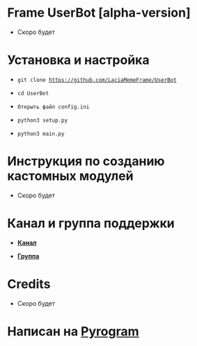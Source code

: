 # Frame UserBot [alpha-version]
- Скоро будет

# Установка и настройка
 
- <code>git clone https://github.com/LaciaMemeFrame/UserBot</code>

- <code>cd UserBot</code>

- <code>Открыть файл config.ini</code>

- <code>python3 setup.py</code>

- <code>python3 main.py</code>

# Инструкция по созданию кастомных модулей
- Скоро будет

# Канал и группа поддержки
- <b><a href='https://t.me/memeframe'>Канал</a></b>

- <b><a href='https://t.me/floodmemeframe'>Группа</a></b>

# Credits
- Скоро будет

# Написан на <a  href='https://pyrogram.org'>Pyrogram</a>

